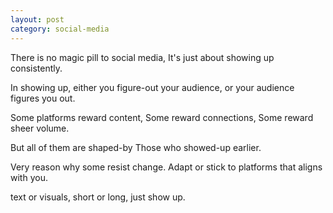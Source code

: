 ```yaml
---
layout: post
category: social-media
---
```


There is no magic pill to social media, 
It's just about showing up consistently.

In showing up, either you figure-out your audience, or
your audience figures you out.

Some platforms reward content, 
Some reward connections,
Some reward sheer volume.

But all of them are shaped-by
Those who showed-up earlier.

Very reason why some resist change.
Adapt or stick to platforms that aligns with you.

text or visuals,
short or long,
just show up.